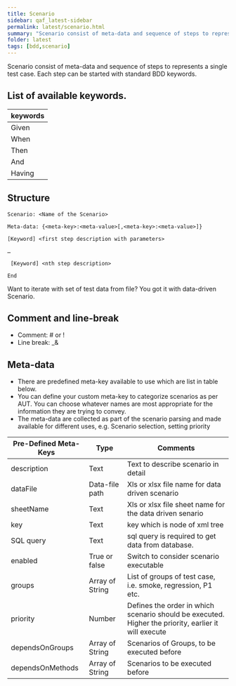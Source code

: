 ```yaml
---
title: Scenario
sidebar: qaf_latest-sidebar
permalink: latest/scenario.html
summary: "Scenario consist of meta-data and sequence of steps to represents a single test case. Each step can be started with standard BDD keywords [Given | When | Then | And | Having]. Refer list of available keywords."
folder: latest
tags: [bdd,scenario]
---
```


Scenario consist of meta-data and sequence of steps to represents a single test case.
Each step can be started with standard BDD keywords.

## List of available keywords.

|keywords|
|-------|
|Given| 
|When|
|Then|
|And|
|Having|

## Structure 

```
Scenario: <Name of the Scenario>
 
Meta-data: {<meta-key>:<meta-value>[,<meta-key>:<meta-value>]}
 
[Keyword] <first step description with parameters>
 
…
 
 [Keyword] <nth step description>
 
End
```
Want to iterate with set of test data from file? You got it with data-driven Scenario. 

## Comment and line-break

  - Comment: # or !
  - Line break: _&


## Meta-data 

* There are predefined meta-key available to use which are list in table below.
* You can define your custom meta-key to categorize scenarios as per AUT. You can choose whatever names are most appropriate for the information they are trying to convey.
* The meta-data are collected as part of the scenario parsing and made available for different uses, e.g. Scenario selection, setting priority
 
|Pre-Defined Meta-Keys|Type|Comments|
|-------|--------|---------|
|description|Text|Text to describe scenario in detail|
|dataFile|Data-file path|Xls or xlsx  file name for data driven scenario|
|sheetName|Text|Xls or xlsx file sheet name for the data driven senario|
|key|Text|key which is node of xml tree|
|SQL query|Text|sql query is required to get data from database.|
|enabled| True or false|Switch to consider scenario executable|
|groups|Array of String|List of groups of test case, i.e. smoke, regression, P1 etc.|
|priority|Number|Defines the order in which scenario should be executed. Higher the priority, earlier it will execute|
|dependsOnGroups|Array of String|Scenarios of Groups, to be executed before|
|dependsOnMethods|Array of String|Scenarios to be executed before|
 
 
 
